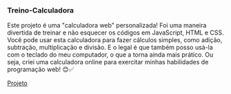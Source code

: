 ### Treino-Calculadora

Este projeto é uma "calculadora web" personalizada! Foi uma maneira divertida de treinar e não esquecer os códigos em JavaScript, HTML e CSS. Você pode usar esta calculadora para fazer cálculos simples, como adição, subtração, multiplicação e divisão. E o legal é que também posso usá-la com o teclado do meu computador, o que a torna ainda mais prático. Ou seja, criei uma calculadora online para exercitar minhas habilidades de programação web! 😊✅

[Projeto](https://boulanger11.github.io/treino-calculadora/)
